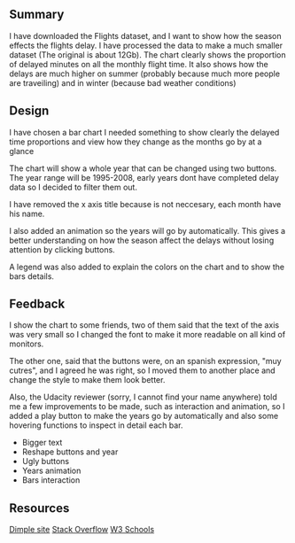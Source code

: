 Summary
----------

I have downloaded the Flights dataset, and I want to show how the season
effects the flights delay. I have processed the data to make a much smaller
dataset (The original is about 12Gb). The chart clearly shows the proportion of
delayed minutes on all the monthly flight time. It also shows how the delays
are much higher on summer (probably because much more people are traveiling)
and in winter (because bad weather conditions)


Design
------
I have chosen a bar chart I needed something to show clearly the delayed time
proportions and view how they change as the months go by at a glance

The chart will show a whole year that can be changed using two buttons. The year
range will be 1995-2008, early years dont have completed delay data so I
decided to filter them out.

I have removed the x axis title because is not neccesary, each month have his
name.

I also added an animation so the years will go by automatically. This gives a
better understanding on how the season affect the delays without losing
attention by clicking buttons.

A legend was also added to explain the colors on the chart and to show the bars
details.


Feedback
---------
I show the chart to some friends, two of them said that the text of the axis
was very small so I changed the font to make it more readable on all kind of
monitors.

The other one, said that the buttons were, on an spanish expression, "muy
cutres", and I agreed he was right, so I moved them to another place and
change the style to make them look better.

Also, the Udacity reviewer (sorry, I cannot find your name anywhere) told me a
few improvements to be made, such as interaction and animation, so I added a
play button to make the years go by automatically and also some hovering
functions to inspect in detail each bar.

- Bigger text
- Reshape buttons and year
- Ugly buttons
- Years animation
- Bars interaction


Resources
---------

[Dimple site](http://dimplejs.org/)
[Stack Overflow](http://stackoverflow.com/)
[W3 Schools](http://www.w3schools.com/css/)

